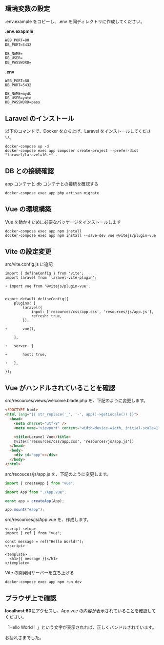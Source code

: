 ## 環境変数の設定

.env.example をコピーし、.env を同ディレクトリに作成してください。

**.env.exapmle**

```markdown
WEB_PORT=80
DB_PORT=5432

DB_NAME=
DB_USER=
DB_PASSWORD=
```

**.env**

```shl
WEB_PORT=80
DB_PORT=5432

DB_NAME=mydb
DB_USER=yuto
DB_PASSWORD=pass
```

## Laravel のインストール

以下のコマンドで、Docker を立ち上げ、Laravel をインストールしてください。

```shl
docker-compose up -d
docker-compose exec app composer create-project --prefer-dist "laravel/laravel=10.*" .
```

## DB との接続確認

app コンテナと db コンテナとの接続を確認する

```shl
docker-compose exec app php artisan migrate
```

## Vue の環境構築

Vue を動かすために必要なパッケージをインストールします

```shl
docker-compose exec app npm install
docker-compose exec app npm install --save-dev vue @vitejs/plugin-vue
```

## Vite の設定変更

src/vite.config.js に追記

```shl
import { defineConfig } from 'vite';
import laravel from 'laravel-vite-plugin';

+ import vue from '@vitejs/plugin-vue';


export default defineConfig({
    plugins: [
        laravel({
            input: ['resources/css/app.css', 'resources/js/app.js'],
            refresh: true,
        }),

+       vue(),

    ],

+   server: {

+       host: true,

+   },

});

```

## Vue がハンドルされていることを確認

src/resources/views/welcome.blade.php を、下記のように変更します。

```html
<!DOCTYPE html>
<html lang="{{ str_replace('_', '-', app()->getLocale()) }}">
  <head>
    <meta charset="utf-8" />
    <meta name="viewport" content="width=device-width, initial-scale=1" />

    <title>Laravel Vue</title>
    @vite(['resources/css/app.css', 'resources/js/app.js'])
  </head>
  <body>
    <div id="app"></div>
  </body>
</html>
```

src/recouces/js/app.js を、下記のように変更します。

```js
import { createApp } from "vue";

import App from "./App.vue";

const app = createApp(App);

app.mount("#app");
```

src/resources/js/App.vue を、作成します。

```vue
<script setup>
import { ref } from "vue";

const message = ref("Hello World!");
</script>

<template>
  <h1>{{ message }}</h1>
</template>
```

Vite の開発用サーバーを立ち上げる

```shl
docker-compose exec app npm run dev
```

## ブラウザ上で確認

**localhost:80**にアクセスし、App.vue の内容が表示されていることを確認してください。

「Hello World！」という文字が表示されれば、正しくバンドルされています。

お疲れさまでした。
